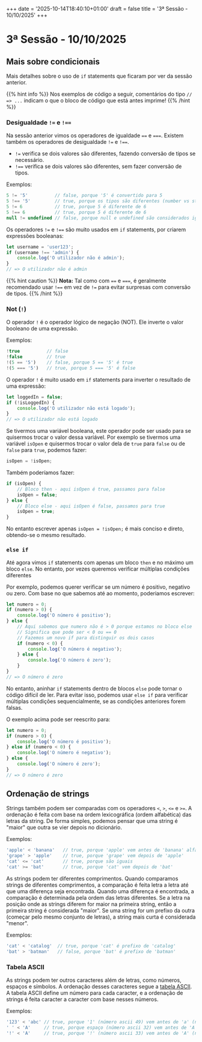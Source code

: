 +++
date = '2025-10-14T18:40:10+01:00'
draft = false
title = '3ª Sessão - 10/10/2025'
+++

# 3ª Sessão - 10/10/2025

## Mais sobre condicionais

Mais detalhes sobre o uso de `if` statements que ficaram por ver da sessão anterior.

{{% hint info %}}
Nos exemplos de código a seguir, comentários do tipo `// => ...` indicam o que o bloco de código que está antes imprime!
{{% /hint %}}

### Desigualdade `!=` e `!==`

Na sessão anterior vimos os operadores de igualdade `==` e `===`.
Existem também os operadores de desigualdade `!=` e `!==`.

- `!=` verifica se dois valores são diferentes, fazendo conversão de tipos se necessário.
- `!==` verifica se dois valores são diferentes, sem fazer conversão de tipos.

Exemplos:

```javascript
5 != '5'          // false, porque '5' é convertido para 5
5 !== '5'         // true, porque os tipos são diferentes (number vs string)
5 != 6            // true, porque 5 é diferente de 6
5 !== 6           // true, porque 5 é diferente de 6
null != undefined // false, porque null e undefined são considerados iguais com conversão
```

Os operadores `!=` e `!==` são muito usados em `if` statements, por criarem expressões booleanas:

```javascript
let username = 'user123';
if (username !== 'admin') {
    console.log('O utilizador não é admin');
}
// => O utilizador não é admin
```

{{% hint caution %}}
**Nota:** Tal como com `==` e `===`, é geralmente recomendado usar `!==` em vez de `!=` para evitar surpresas com conversão de tipos.
{{% /hint %}}

### Not (`!`)

O operador `!` é o operador lógico de negação (NOT).
Ele inverte o valor booleano de uma expressão.

Exemplos:

```javascript
!true          // false
!false         // true
!(5 == '5')    // false, porque 5 == '5' é true
!(5 === '5')   // true, porque 5 === '5' é false
```

O operador `!` é muito usado em `if` statements para inverter o resultado de uma expressão:

```javascript
let loggedIn = false;
if (!isLoggedIn) {
    console.log('O utilizador não está logado');
}
// => O utilizador não está logado
```

Se tivermos uma variável booleana, este operador pode ser usado para se quisermos trocar o valor dessa variável.
Por exemplo se tivermos uma variável `isOpen` e quisermos trocar o valor dela de `true` para `false` ou de `false` para `true`, podemos fazer:

```javascript
isOpen = !isOpen;
```

Também poderíamos fazer:

```javascript
if (isOpen) {
    // Bloco then - aqui isOpen é true, passamos para false
    isOpen = false;
} else {
    // Bloco else - aqui isOpen é false, passamos para true
    isOpen = true;
}
```

No entanto escrever apenas `isOpen = !isOpen;` é mais conciso e direto, obtendo-se o mesmo resultado.

### `else if`

Até agora vimos `if` statements com apenas um bloco `then` e no máximo um bloco `else`.
No entanto, por vezes queremos verificar múltiplas condições diferentes

Por exemplo, podemos querer verificar se um número é positivo, negativo ou zero.
Com base no que sabemos até ao momento, poderiamos escrever:

```javascript
let numero = 0;
if (numero > 0) {
    console.log('O número é positivo');
} else {
    // Aqui sabemos que numero não é > 0 porque estamos no bloco else
    // Significa que pode ser < 0 ou == 0
    // Fazemos um novo if para distinguir os dois casos
    if (numero < 0) {
        console.log('O número é negativo');
    } else {
        console.log('O número é zero');
    }
}
// => O número é zero
```

No entanto, aninhar `if` statements dentro de blocos `else` pode tornar o código difícil de ler.
Para evitar isso, podemos usar `else if` para verificar múltiplas condições sequencialmente, se as condições anteriores forem falsas.

O exemplo acima pode ser reescrito para:

```javascript
let numero = 0;
if (numero > 0) {
    console.log('O número é positivo');
} else if (numero < 0) {
    console.log('O número é negativo');
} else {
    console.log('O número é zero');
}
// => O número é zero
```

## Ordenação de strings

Strings também podem ser comparadas com os operadores `<`, `>`, `<=` e `>=`.
A ordenação é feita com base na ordem lexicográfica (ordem alfabética) das letras da string.
De forma simples, podemos pensar que uma string é "maior" que outra se vier depois no dicionário.

Exemplos:

```javascript
'apple' < 'banana'   // true, porque 'apple' vem antes de 'banana' alfabeticamente
'grape' > 'apple'    // true, porque 'grape' vem depois de 'apple'
'cat' <= 'cat'       // true, porque são iguais
'cat' >= 'bat'       // true, porque 'cat' vem depois de 'bat'
```

As strings podem ter diferentes comprimentos.
Quando comparamos strings de diferentes comprimentos, a comparação é feita letra a letra até que uma diferença seja encontrada.
Quando uma diferença é encontrada, a comparação é determinada pela ordem das letras diferentes.
Se a letra na posição onde as strings diferem for maior na primeira string, então a primeira string é considerada "maior".
Se uma string for um prefixo da outra (começar pelo mesmo conjunto de letras), a string mais curta é considerada "menor".

Exemplos:

```javascript
'cat' < 'catalog'  // true, porque 'cat' é prefixo de 'catalog'
'bat' > 'batman'   // false, porque 'bat' é prefixo de 'batman'
```

### Tabela ASCII

As strings podem ter outros caracteres além de letras, como números, espaços e símbolos.
A ordenação desses caracteres segue a [tabela ASCII](https://pt.wikipedia.org/wiki/ASCII#Sinais_gr%C3%A1ficos_(imprim%C3%ADveis)).
A tabela ASCII define um número para cada caracter, e a ordenação de strings é feita caracter a caracter com base nesses números.

Exemplos:

```javascript
'123' < 'abc' // true, porque '1' (número ascii 49) vem antes de 'a' (número ascii 97)
' ' < 'A'     // true, porque espaço (número ascii 32) vem antes de 'A' (número ascii 65)
'!' < 'A'     // true, porque '!' (número ascii 33) vem antes de 'A' (número ascii 65)
```